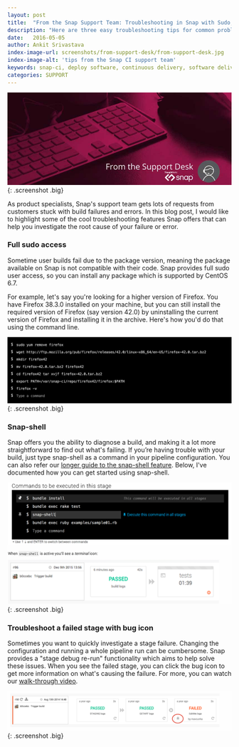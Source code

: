 ```yaml
---
layout: post
title:  "From the Snap Support Team: Troubleshooting in Snap with Sudo, Shell Scripts, and Bugs"
description: "Here are three easy troubleshooting tips for common problems on Snap CI"
date:   2016-05-05
author: Ankit Srivastava
index-image-url: screenshots/from-support-desk/from-support-desk.jpg
index-image-alt: 'tips from the Snap CI support team'
keywords: snap-ci, deploy software, continuous delivery, software delivery, debugging, snap shell, sudo, continuous integration
categories: SUPPORT
---
```



![From the Snap CI Support Desk](/assets/images/screenshots/from-support-desk/from-support-desk.jpg){: .screenshot .big}


As product specialists, Snap's support team gets lots of requests from customers stuck with build failures and errors. In this blog post, I would like to highlight some of the cool troubleshooting features Snap offers that can help you investigate the root cause of your failure or error.

### Full sudo access

Sometime user builds fail due to the package version, meaning the package available on Snap is not compatible with their code. Snap provides full sudo user access, so you can install any package which is supported by CentOS 6.7.

For example, let's say you're looking for a higher version of Firefox. You have Firefox 38.3.0 installed on your machine, but you can still install the required version of Firefox (say version 42.0) by uninstalling the current version of  Firefox and installing it in the archive. Here's how you'd do that using the command line.

![Full sudo access on Snap CI](/assets/images/screenshots/from-support-desk/full-sudo-access.png){: .screenshot .big}


### Snap-shell

Snap offers you the ability to diagnose a build, and making it a lot more straightforward to find out what's failing. If you’re having trouble with your build, just type snap-shell as a command in your pipeline configuration. You can also refer our [longer guide to the snap-shell feature](https://blog.snap-ci.com/blog/2014/08/11/introducing-snap-shell/). Below, I've documented how you can get started using snap-shell.

![snap-shell](/assets/images/screenshots/from-support-desk/snap-shell.png){: .screenshot .big}


### Troubleshoot a failed stage with bug icon

Sometimes you want to quickly investigate a stage failure. Changing the configuration and running a whole pipeline run can be cumbersome. Snap provides a "stage debug re-run" functionality which aims to help solve these issues. When you see the failed stage, you can click the bug icon to get more information on what's causing the failure. For more, you can watch our [walk-through video](https://blog.snap-ci.com/blog/2016/01/12/snap-shell-debugger-feature/).

![snap-shell](/assets/images/screenshots/from-support-desk/failed-stage-debugging.png){: .screenshot .big}
